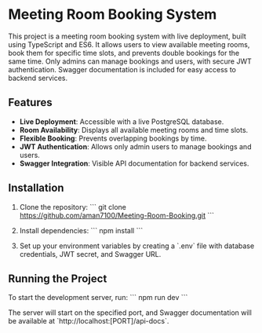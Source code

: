 # Meeting Room Booking System 
 
This project is a meeting room booking system with live deployment, built using TypeScript and ES6. It allows users to view available meeting rooms, book them for specific time slots, and prevents double bookings for the same time. Only admins can manage bookings and users, with secure JWT authentication. Swagger documentation is included for easy access to backend services. 
 
## Features 
- **Live Deployment**: Accessible with a live PostgreSQL database. 
- **Room Availability**: Displays all available meeting rooms and time slots. 
- **Flexible Booking**: Prevents overlapping bookings by time. 
- **JWT Authentication**: Allows only admin users to manage bookings and users. 
- **Swagger Integration**: Visible API documentation for backend services. 
 
## Installation 
 
1. Clone the repository: 
\`\`\` 
git clone https://github.com/aman7100/Meeting-Room-Booking.git
\`\`\` 
 
2. Install dependencies: 
\`\`\` 
npm install 
\`\`\` 
 
3. Set up your environment variables by creating a \`.env\` file with database credentials, JWT secret, and Swagger URL. 
 
## Running the Project 
 
To start the development server, run: 
\`\`\` 
npm run dev 
\`\`\` 
 
The server will start on the specified port, and Swagger documentation will be available at \`http://localhost:[PORT]/api-docs\`. 

